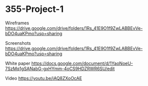 # 355-Project-1

Wireframes
https://drive.google.com/drive/folders/1Rs_41E9O1f9ZwLABBEvVe-bDO4uaKPmo?usp=sharing

Screenshots
https://drive.google.com/drive/folders/1Rs_41E9O1f9ZwLABBEvVe-bDO4uaKPmo?usp=sharing

White paper
https://docs.google.com/document/d/1YaoNoeU-7SzMq1gSANabG-gxHYmm-4oCS9HDZRWR6SU/edit


Video
https://youtu.be/iAQ8ZXoOcAE

